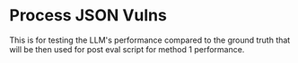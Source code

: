 # Process JSON Vulns 
This is for testing the LLM's performance compared to the ground truth that will be then used for post eval script for method 1 performance.